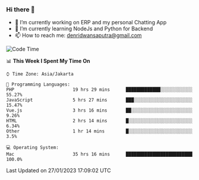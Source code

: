### Hi there 👋

- 🔭 I’m currently working on ERP and my personal Chatting App
- 🌱 I’m currently learning NodeJs and Python for Backend
- 📫 How to reach me: denridwansaputra@gmail.com


<!--START_SECTION:waka-->
![Code Time](http://img.shields.io/badge/Code%20Time-2%2C563%20hrs%2058%20mins-blue)

📊 **This Week I Spent My Time On** 

```text
⌚︎ Time Zone: Asia/Jakarta

💬 Programming Languages: 
PHP                      19 hrs 29 mins      █████████████░░░░░░░░░░░░   55.27% 
JavaScript               5 hrs 27 mins       ███░░░░░░░░░░░░░░░░░░░░░░   15.47% 
Vue.js                   3 hrs 16 mins       ██░░░░░░░░░░░░░░░░░░░░░░░   9.26% 
HTML                     2 hrs 14 mins       █░░░░░░░░░░░░░░░░░░░░░░░░   6.34% 
Other                    1 hr 14 mins        █░░░░░░░░░░░░░░░░░░░░░░░░   3.5%

💻 Operating System: 
Mac                      35 hrs 16 mins      █████████████████████████   100.0%

```


 Last Updated on 27/01/2023 17:09:02 UTC
<!--END_SECTION:waka-->
